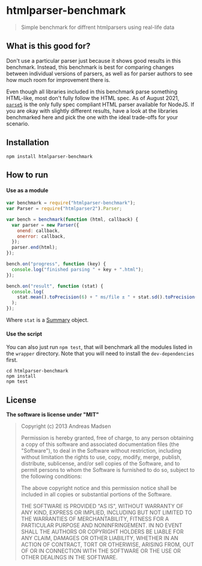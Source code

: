 # htmlparser-benchmark

> Simple benchmark for diffrent htmlparsers using real-life data

## What is this good for?

Don't use a particular parser just because it shows good results in this benchmark.
Instead, this benchmark is best for comparing changes between individual versions of parsers,
as well as for parser authors to see how much room for improvement there is.

Even though all libraries included in this benchmark parse something HTML-like, most don't fully follow
the HTML spec. As of August 2021, [`parse5`](https://www.npmjs.com/package/parse5) is the only
fully spec compliant HTML parser available for NodeJS. If you are okay with slightly different results,
have a look at the libraries benchmarked here and pick the one with the ideal trade-offs for your scenario.

## Installation

```shell
npm install htmlparser-benchmark
```

## How to run

#### Use as a module

```javascript
var benchmark = require("htmlparser-benchmark");
var Parser = require("htmlparser2").Parser;

var bench = benchmark(function (html, callback) {
  var parser = new Parser({
    onend: callback,
    onerror: callback,
  });
  parser.end(html);
});

bench.on("progress", function (key) {
  console.log("finished parsing " + key + ".html");
});

bench.on("result", function (stat) {
  console.log(
    stat.mean().toPrecision(6) + " ms/file ± " + stat.sd().toPrecision(6)
  );
});
```

Where `stat` is a [Summary](https://github.com/AndreasMadsen/summary) object.

#### Use the script

You can also just run `npm test`, that will benchmark all the modules listed
in the `wrapper` directory. Note that you will need to install the `dev-dependencies`
first.

```shell
cd htmlparser-benchmark
npm install
npm test
```

## License

**The software is license under "MIT"**

> Copyright (c) 2013 Andreas Madsen
>
> Permission is hereby granted, free of charge, to any person obtaining a copy
> of this software and associated documentation files (the "Software"), to deal
> in the Software without restriction, including without limitation the rights
> to use, copy, modify, merge, publish, distribute, sublicense, and/or sell
> copies of the Software, and to permit persons to whom the Software is
> furnished to do so, subject to the following conditions:
>
> The above copyright notice and this permission notice shall be included in
> all copies or substantial portions of the Software.
>
> THE SOFTWARE IS PROVIDED "AS IS", WITHOUT WARRANTY OF ANY KIND, EXPRESS OR
> IMPLIED, INCLUDING BUT NOT LIMITED TO THE WARRANTIES OF MERCHANTABILITY,
> FITNESS FOR A PARTICULAR PURPOSE AND NONINFRINGEMENT. IN NO EVENT SHALL THE
> AUTHORS OR COPYRIGHT HOLDERS BE LIABLE FOR ANY CLAIM, DAMAGES OR OTHER
> LIABILITY, WHETHER IN AN ACTION OF CONTRACT, TORT OR OTHERWISE, ARISING FROM,
> OUT OF OR IN CONNECTION WITH THE SOFTWARE OR THE USE OR OTHER DEALINGS IN
> THE SOFTWARE.
